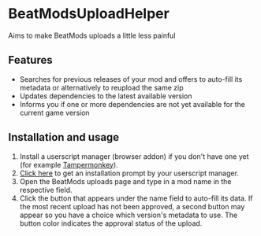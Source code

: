 # BeatModsUploadHelper
Aims to make BeatMods uploads a little less painful

## Features
- Searches for previous releases of your mod and offers to auto-fill its metadata or alternatively to reupload the same zip
- Updates dependencies to the latest available version
- Informs you if one or more dependencies are not yet available for the current game version

## Installation and usage
1) Install a userscript manager (browser addon) if you don't have one yet (for example [Tampermonkey](https://www.tampermonkey.net/)).
2) [Click here](https://github.com/Kevga/BeatModsUploadHelper/raw/master/BeatMods%20Upload%20Helper.user.js) to get an installation prompt by your userscript manager.
3) Open the BeatMods uploads page and type in a mod name in the respective field.
4) Click the button that appears under the name field to auto-fill its data. If the most recent upload has not been approved, a second button may appear so you have a choice which version's metadata to use. The button color indicates the approval status of the upload.

